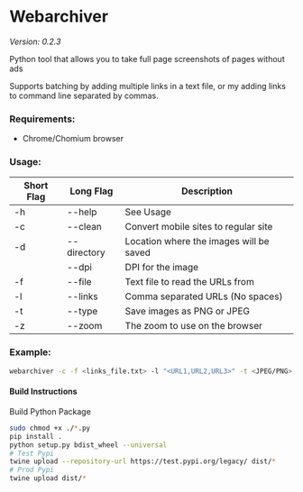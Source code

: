 # Webarchiver
*Version: 0.2.3*

Python tool that allows you to take full page screenshots of pages without ads

Supports batching by adding multiple links in a text file, or my adding links to command line separated by commas.

### Requirements:
- Chrome/Chomium browser

### Usage:
| Short Flag | Long Flag   | Description                             |
|------------|-------------|-----------------------------------------|
| -h         | --help      | See Usage                               |
| -c         | --clean     | Convert mobile sites to regular site    |
| -d         | --directory | Location where the images will be saved |
|            | --dpi       | DPI for the image                       |
| -f         | --file      | Text file to read the URLs from         |
| -l         | --links     | Comma separated URLs (No spaces)        |
| -t         | --type      | Save images as PNG or JPEG              |
| -z         | --zoom      | The zoom to use on the browser          |


### Example:
```bash
webarchiver -c -f <links_file.txt> -l "<URL1,URL2,URL3>" -t <JPEG/PNG> -d "~/Downloads" -z 100 --dpi 1
```

#### Build Instructions
Build Python Package

```bash
sudo chmod +x ./*.py
pip install .
python setup.py bdist_wheel --universal
# Test Pypi
twine upload --repository-url https://test.pypi.org/legacy/ dist/*
# Prod Pypi
twine upload dist/*
```
